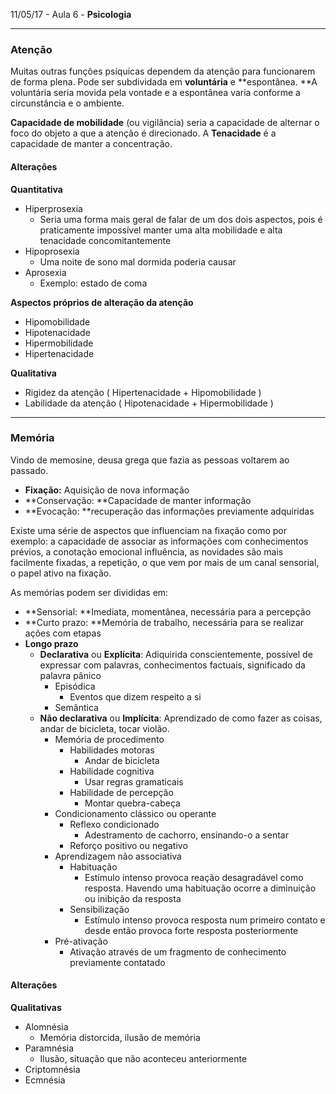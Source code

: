 11/05/17 - Aula 6 - **Psicologia**

---

### Atenção

Muitas outras funções psíquicas dependem da atenção para funcionarem de forma plena. Pode ser subdividada em **voluntária** e **espontânea. **A voluntária seria movida pela vontade e a espontânea varia conforme a circunstância e o ambiente.

**Capacidade de mobilidade** \(ou vigilância\) seria a capacidade de alternar o foco do objeto a que a atenção é direcionado. A **Tenacidade** é a capacidade de manter a concentração.

#### Alterações

**Quantitativa**

* Hiperprosexia
  * Seria uma forma mais geral de falar de um dos dois aspectos, pois é praticamente impossível manter uma alta mobilidade e alta tenacidade concomitantemente
* Hipoprosexia
  * Uma noite de sono mal dormida poderia causar
* Aprosexia
  * Exemplo: estado de coma

**Aspectos próprios de alteração da atenção**

* Hipomobilidade
* Hipotenacidade
* Hipermobilidade
* Hipertenacidade

**Qualitativa**

* Rigidez da atenção \( Hipertenacidade + Hipomobilidade \)
* Labilidade da atenção \( Hipotenacidade + Hipermobilidade \)

---

### Memória

Vindo de memosine, deusa grega que fazia as pessoas voltarem ao passado.

* **Fixação:** Aquisição de nova informação
* **Conservação: **Capacidade de manter informação
* **Evocação: **recuperação das informações previamente adquiridas

Existe uma série de aspectos que influenciam na fixação como por exemplo: a capacidade de associar as informações com conhecimentos prévios, a conotação emocional influência, as novidades são mais facilmente fixadas, a repetição, o que vem por mais de um canal sensorial, o papel ativo na fixação.

As memórias podem ser divididas em:

* **Sensorial: **Imediata, momentânea, necessária para a percepção
* **Curto prazo: **Memória de trabalho, necessária para se realizar ações com etapas
* **Longo prazo**
  * **Declarativa** ou **Explícita**: Adiquirida conscientemente, possível de expressar com palavras, conhecimentos factuais, significado da palavra pânico
    * Episódica
      * Eventos que dizem respeito a si
    * Semântica
  * **Não declarativa** ou **Implícita**: Aprendizado de como fazer as coisas, andar de bicicleta, tocar violão.
    * Memória de procedimento
      * Habilidades motoras
        * Andar de bicicleta 
      * Habilidade cognitiva
        * Usar regras gramaticais
      * Habilidade de percepção
        * Montar quebra-cabeça
    * Condicionamento clássico ou operante
      * Reflexo condicionado
        * Adestramento de cachorro, ensinando-o a sentar
      * Reforço positivo ou negativo
    * Aprendizagem não associativa
      * Habituação
        * Estímulo intenso provoca reação desagradável como resposta. Havendo uma habituação ocorre a diminuição ou inibição da resposta 
      * Sensibilização
        * Estímulo intenso provoca resposta num primeiro contato e desde então provoca forte resposta posteriormente
    * Pré-ativação
      * Ativação através de um fragmento de conhecimento previamente contatado 

#### Alterações

**Qualitativas**

* Alomnésia
  * Memória distorcida, ilusão de memória
* Paramnésia
  * Ilusão, situação que não aconteceu anteriormente
* Criptomnésia
* Ecmnésia



